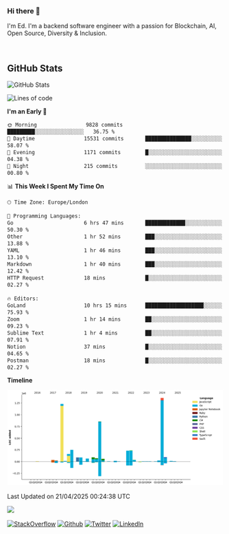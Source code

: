 ### Hi there 👋
 I'm Ed. I'm a backend software engineer with a passion for Blockchain, AI, Open Source, Diversity & Inclusion.

<br />

<h2>GitHub Stats</h2>
<p><img src="https://github-readme-stats.vercel.app/api?username=echarrod&amp;show_icons=true" alt="GitHub Stats"></p>

<!--START_SECTION:waka-->
![Lines of code](https://img.shields.io/badge/From%20Hello%20World%20I%27ve%20Written-5.0%20million%20lines%20of%20code-blue)

**I'm an Early 🐤** 

```text
🌞 Morning                9828 commits        █████████░░░░░░░░░░░░░░░░   36.75 % 
🌆 Daytime                15531 commits       ███████████████░░░░░░░░░░   58.07 % 
🌃 Evening                1171 commits        █░░░░░░░░░░░░░░░░░░░░░░░░   04.38 % 
🌙 Night                  215 commits         ░░░░░░░░░░░░░░░░░░░░░░░░░   00.80 % 
```


📊 **This Week I Spent My Time On** 

```text
🕑︎ Time Zone: Europe/London

💬 Programming Languages: 
Go                       6 hrs 47 mins       █████████████░░░░░░░░░░░░   50.30 % 
Other                    1 hr 52 mins        ███░░░░░░░░░░░░░░░░░░░░░░   13.88 % 
YAML                     1 hr 46 mins        ███░░░░░░░░░░░░░░░░░░░░░░   13.10 % 
Markdown                 1 hr 40 mins        ███░░░░░░░░░░░░░░░░░░░░░░   12.42 % 
HTTP Request             18 mins             █░░░░░░░░░░░░░░░░░░░░░░░░   02.27 % 

🔥 Editors: 
GoLand                   10 hrs 15 mins      ███████████████████░░░░░░   75.93 % 
Zoom                     1 hr 14 mins        ██░░░░░░░░░░░░░░░░░░░░░░░   09.23 % 
Sublime Text             1 hr 4 mins         ██░░░░░░░░░░░░░░░░░░░░░░░   07.91 % 
Notion                   37 mins             █░░░░░░░░░░░░░░░░░░░░░░░░   04.65 % 
Postman                  18 mins             █░░░░░░░░░░░░░░░░░░░░░░░░   02.27 % 
```

**Timeline**

![Lines of Code chart](https://raw.githubusercontent.com/echarrod/echarrod/main/assets/bar_graph.png)


 Last Updated on 21/04/2025 00:24:38 UTC
<!--END_SECTION:waka-->

![](https://komarev.com/ghpvc/?username=echarrod)

<p>
<a href="https://stackoverflow.com/users/1014632/ech" target="_blank"><img alt="StackOverflow" src="https://img.shields.io/badge/-Stackoverflow-FE7A16?style=for-the-badge&logo=stack-overflow&logoColor=white" /></a> 
<a href="https://github.com/echarrod" target="_blank"><img alt="Github" src="https://img.shields.io/badge/GitHub-%2312100E.svg?&style=for-the-badge&logo=Github&logoColor=white" /></a> 
<a href="https://twitter.com/e_harrod" target="_blank"><img alt="Twitter" src="https://img.shields.io/badge/twitter-%231DA1F2.svg?&style=for-the-badge&logo=twitter&logoColor=white" /></a> 
<a href="https://www.linkedin.com/in/ed-harrod" target="_blank"><img alt="LinkedIn" src="https://img.shields.io/badge/linkedin-%230077B5.svg?&style=for-the-badge&logo=linkedin&logoColor=white" /></a>

